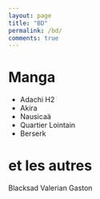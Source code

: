 ```yaml
---
layout: page
title: "BD"
permalink: /bd/
comments: true
---
```


# Manga

- Adachi H2
- Akira
- Nausicaä
- Quartier Lointain
- Berserk


# et les autres

Blacksad
Valerian
Gaston




